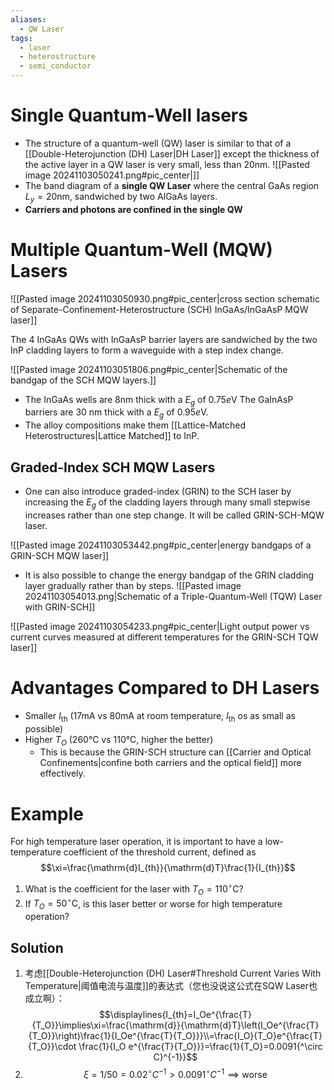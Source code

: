 ```yaml
---
aliases:
  - QW Laser
tags:
  - laser
  - heterostructure
  - semi_conductor
---
```

# Single Quantum-Well lasers

- The structure of a quantum-well (QW) laser is similar to that of a [[Double-Heterojunction (DH) Laser|DH Laser]] except the thickness of the active layer in a QW laser is very small, less than $20 \mathrm{nm}$.
![[Pasted image 20241103050241.png#pic_center|]]
- The band diagram of a **single QW Laser** where the central GaAs region $L_y=20 \mathrm{nm}$, sandwiched by two AlGaAs layers.
- **Carriers and photons are confined in the single QW**

# Multiple Quantum-Well (MQW) Lasers

![[Pasted image 20241103050930.png#pic_center|cross section schematic of Separate-Confinement-Heterostructure (SCH) InGaAs/InGaAsP MQW laser]]

The 4 InGaAs QWs with InGaAsP barrier layers are sandwiched by the two InP cladding layers to form a waveguide with a step index change.

![[Pasted image 20241103051806.png#pic_center|Schematic of the bandgap of the SCH MQW layers.]]

- The InGaAs wells are $8\mathrm{nm}$ thick with a $E_g$ of $0.75e\mathrm{V}$ The GaInAsP barriers are 30 nm thick with a $E_g$ of $0.95e\mathrm{V}$.
- The alloy compositions make them [[Lattice-Matched Heterostructures|Lattice Matched]] to InP.

## Graded-Index SCH MQW Lasers

- One can also introduce graded-index (GRIN) to the SCH laser by increasing the $E_g$ of the cladding layers through many small stepwise increases rather than one step change. It will be called GRIN-SCH-MQW laser.

![[Pasted image 20241103053442.png#pic_center|energy bandgaps of a GRIN-SCH MQW laser]]
- It is also possible to change the energy bandgap of the GRIN cladding layer gradually rather than by steps.
![[Pasted image 20241103054013.png|Schematic of a Triple-Quantum-Well (TQW) Laser with GRIN-SCH]]

![[Pasted image 20241103054233.png#pic_center|Light output power vs current curves measured at different temperatures for the GRIN-SCH TQW laser]]

# Advantages Compared to DH Lasers

- Smaller $I_{\mathrm{th}}$ (17mA vs 80mA at room temperature, $I_{\mathrm{th}}$ os as small as possible)
- Higher $T_O$ (260℃ vs 110℃, higher the better)
	- This is because the GRIN-SCH structure can [[Carrier and Optical Confinements|confine both carriers and the optical field]] more effectively.

# Example

For high temperature laser operation, it is important to have a low-temperature coefficient of the threshold current, defined as$$\xi=\frac{\mathrm{d}I_{th}}{\mathrm{d}T}\frac{1}{I_{th}}$$
1. What is the coefficient for the laser with $T_O=110\mathrm{^\circ C}$?
2. If $T_O=50\mathrm{^\circ C}$, is this laser better or worse for high temperature operation?
## Solution

1. 考虑[[Double-Heterojunction (DH) Laser#Threshold Current Varies With Temperature|阈值电流与温度]]的表达式（您也没说这公式在SQW Laser也成立啊）：$$\displaylines{I_{th}=I_Oe^{\frac{T}{T_O}}\implies\xi=\frac{\mathrm{d}}{\mathrm{d}T}\left(I_Oe^{\frac{T}{T_O}}\right)\frac{1}{I_Oe^{\frac{T}{T_O}}}\\=\frac{I_O}{T_O}e^{\frac{T}{T_O}}\cdot \frac{1}{I_O e^{\frac{T}{T_O}}}=\frac{1}{T_O}=0.0091{^\circ C}^{-1}}$$
2. $$\xi=1/50=0.02{^\circ C}^{-1}>0.0091{^\circ C}^{-1}\implies \mathrm{worse}$$
